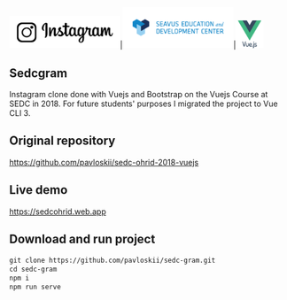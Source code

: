 <img  src="./src/assets/instagram.png"  alt="Instagram logo"  width="200" >|<img  src="./src/assets/sedc.png"  alt="SEDC logo"  width="200" >|<img  src="./src/assets/vue.png"  alt="Vuejs logo"  height="50" >

## Sedcgram

Instagram clone done with Vuejs and Bootstrap on the Vuejs Course at SEDC in 2018. For future students' purposes I migrated the project to Vue CLI 3.

## Original repository

https://github.com/pavloskii/sedc-ohrid-2018-vuejs

## Live demo

https://sedcohrid.web.app

## Download and run project

```
git clone https://github.com/pavloskii/sedc-gram.git
cd sedc-gram
npm i
npm run serve
```
